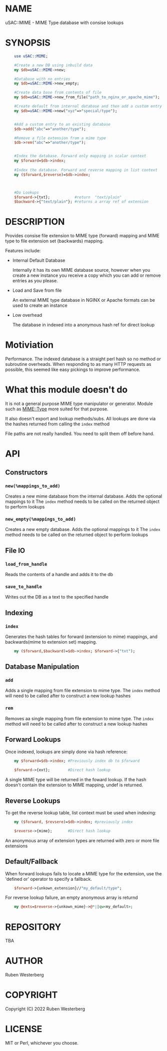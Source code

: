# NAME

uSAC::MIME - MIME Type database with consise lookups

# SYNOPSIS

```perl
    use uSAC::MIME;

    #Create a new DB using inbuild data
    my $db=uSAC::MIME->new;         

    #Database with no entries
    my $db=uSAC::MIME->new_empty;

    #Create data base from contents of file
    my $db=uSAC::MIME->new_from_file("path_to_nginx_or_apache_mime");

    #Create default from internal database and then add a custom entry
    my $db=uSAC::MIME->new("xyz"=>"special/type");


    #Add a custom entry to an existing database
    $db->add("abc"=>"another/type");

    #Remove a file extension from a mime type
    $db->rem("abc"=>"another/type");


    #Index the database. Forward only mapping in scalar context
    my $forward=$db->index;
    
    #Index the database. Forward and reverse mapping in list context
    my ($forward,$reverse)=$db->index;



    #Do Lookups 
    $forward->{txt};           #return  "text/plain"
    $backward->{"text/plain"}; #returns a array ref of extension
```

# DESCRIPTION

Provides consise file extension to MIME type (forward) mapping and MIME type to
file extension set (backwards) mapping.

Features include:

- Internal Default Database

    Internally it has its own MIME database source, however when you create a new
    instance you receive a copy which you can add or remove entries as you please.

- Load and Save from file

    An external MIME type database in NGINX or Apache formats can be used to create
    an instance

- Low overhead

    The database in indexed into a anonymous hash ref for direct lookup

# Motiviation

Performance. The indexed database is a straight perl hash so no method or
subroutine overheads. When responding to as many HTTP requests as possible,
this seemed like easy pickings to improve performance.

# What this module doesn't do

It is not a general purpose MIME type manipulator or generator. Module such as
[MIME::Type](https://metacpan.org/pod/MIME%3A%3AType) more suited for that purpose.

It also doesn't export and lookup methods/subs. All lookups are done via the hashes returned from calling the `index` method

File paths are not really handled. You need to split them off before hand.

# API

## Constructors

### `new(%mappings_to_add)`

Creates a new mime database from the internal database. Adds the optional
mappings to it The `index` method needs to be called on the returned object to
perform lookups

### `new_empty(%mappings_to_add)`

Creates a new empty database. Adds the optional mappings to it The `index`
method needs to be called on the returned object to perform lookups

## File IO

### `load_from_handle`

Reads the contents of a handle and adds it to the db

### `save_to_handle`

Writes out the DB as a text to the specified handle

## Indexing

### `index`

Generates the hash tables for forward (extension to mime) mappings, and
backwards(mime to extension set) mapping.

```perl
    my ($forward,$backward)=$db->index; $forward->{"txt");
```

## Database Manipulation

### `add`

Adds a single mapping from file extension to mime type. The  `index` method
will need to be called after to construct a new lookup hashes

### `rem`

Removes aa single mapping from file extension to mime type. The  `index` method
will need to be called after to construct a new lookup hashes

## Forward Lookups

Once indexed, lookups are simply done via hash reference:

```perl
    my $forward=$db->index; #Previously index db to $forward
    
    $forward->{ext};        #Direct hash lookup
```

A single MIME type will be returned in the foward lookup. If the hash doesn't
contain the extension to MIME mapping, undef is returned.

## Reverse Lookups

To get the reverse lookup table, list context must be used when indexing:

```perl
    my ($forward, $revsere)=$db->index; #previously index

    $reverse->{mime};       #Direct hash lookup
```

An anonymous array of extension types are returned with zero or more file extensions

## Default/Fallback 

When forward lookups fails to locate a MIME type for the extension, use the 'defined or' operator to specify a fallback.

```perl
    $forward->{unkown_extension}//"my_default/type";
```

For reverse lookup failure, an empty anonymous array is returnd

```perl
    my @exts=$reverse->{unkown_mime}->@*||qw<my_default>;
```

# REPOSITORY

TBA

# AUTHOR

Ruben Westerberg 

# COPYRIGHT

Copyright (C) 2022 Ruben Westerberg

# LICENSE

MIT or Perl, whichever you choose.
